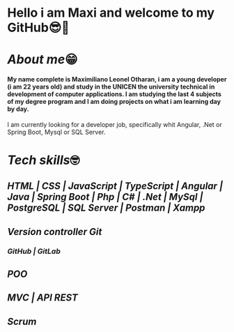 # **Hello i am Maxi and welcome to my GitHub**😎👋

# _About me_😁
#### My name complete is Maximiliano Leonel Otharan, i am a young developer (i am 22 years old) and study in the UNICEN the university technical in development of computer applications. I am studying the last 4 subjects of my degree program and I am doing projects on what i am learning day by day.
I am currently looking for a developer job, specifically whit Angular, .Net or Spring Boot, Mysql or SQL Server.

# _Tech skills_🤓
## ***HTML | CSS | JavaScript | TypeScript | Angular | Java | Spring Boot | Php | C# | .Net | MySql | PostgreSQL | SQL Server | Postman | Xampp***

## _Version controller Git_
### ***GitHub | GitLab***

## _POO_ 
## _MVC | API REST_

## _Scrum_
